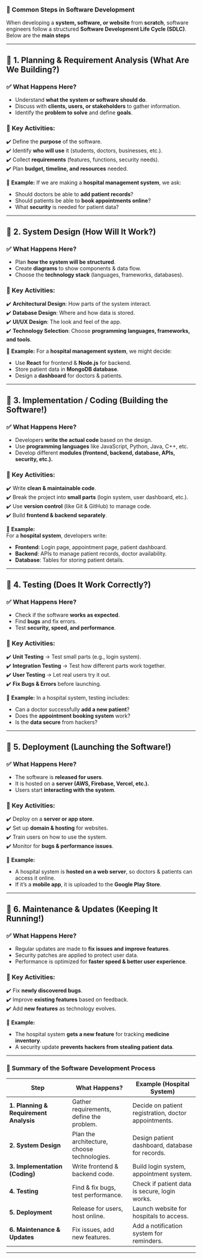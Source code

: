 ### **📌 Common Steps in Software Development**  
When developing a **system, software, or website** from **scratch**, software engineers follow a structured **Software Development Life Cycle (SDLC)**. Below are the **main steps**


---

## **🔷 1. Planning & Requirement Analysis (What Are We Building?)**  
### **✅ What Happens Here?**  
- Understand **what the system or software should do**.  
- Discuss with **clients, users, or stakeholders** to gather information.  
- Identify the **problem to solve** and define **goals**.  

### **📌 Key Activities:**  
✔️ Define the **purpose** of the software.  
✔️ Identify **who will use** it (students, doctors, businesses, etc.).  
✔️ Collect **requirements** (features, functions, security needs).  
✔️ Plan **budget, timeline, and resources** needed.  

🔎 **Example:** If we are making a **hospital management system**, we ask:  
- Should doctors be able to **add patient records**?  
- Should patients be able to **book appointments online**?  
- What **security** is needed for patient data?  

---

## **🔷 2. System Design (How Will It Work?)**  
### **✅ What Happens Here?**  
- Plan **how the system will be structured**.  
- Create **diagrams** to show components & data flow.  
- Choose the **technology stack** (languages, frameworks, databases).  

### **📌 Key Activities:**  
✔️ **Architectural Design**: How parts of the system interact.  
✔️ **Database Design**: Where and how data is stored.  
✔️ **UI/UX Design**: The look and feel of the app.  
✔️ **Technology Selection**: Choose **programming languages, frameworks, and tools**.  

🔎 **Example:** For a **hospital management system**, we might decide:  
- Use **React** for frontend & **Node.js** for backend.  
- Store patient data in **MongoDB database**.  
- Design a **dashboard** for doctors & patients.  

---

## **🔷 3. Implementation / Coding (Building the Software!)**  
### **✅ What Happens Here?**  
- Developers **write the actual code** based on the design.  
- Use **programming languages** like JavaScript, Python, Java, C++, etc.  
- Develop different **modules (frontend, backend, database, APIs, security, etc.).**  

### **📌 Key Activities:**  
✔️ Write **clean & maintainable code**.  
✔️ Break the project into **small parts** (login system, user dashboard, etc.).  
✔️ Use **version control** (like Git & GitHub) to manage code.  
✔️ Build **frontend & backend separately**.  

🔎 **Example:**  
For a **hospital system**, developers write:  
- **Frontend**: Login page, appointment page, patient dashboard.  
- **Backend**: APIs to manage patient records, doctor availability.  
- **Database**: Tables for storing patient details.  

---

## **🔷 4. Testing (Does It Work Correctly?)**  
### **✅ What Happens Here?**  
- Check if the software **works as expected**.  
- Find **bugs** and fix errors.  
- Test **security, speed, and performance**.  

### **📌 Key Activities:**  
✔️ **Unit Testing** → Test small parts (e.g., login system).  
✔️ **Integration Testing** → Test how different parts work together.  
✔️ **User Testing** → Let real users try it out.  
✔️ **Fix Bugs & Errors** before launching.  

🔎 **Example:** In a hospital system, testing includes:  
- Can a doctor successfully **add a new patient**?  
- Does the **appointment booking system** work?  
- Is the **data secure** from hackers?  

---

## **🔷 5. Deployment (Launching the Software!)**  
### **✅ What Happens Here?**  
- The software is **released for users**.  
- It is hosted on a **server (AWS, Firebase, Vercel, etc.).**  
- Users start **interacting with the system**.  

### **📌 Key Activities:**  
✔️ Deploy on a **server or app store**.  
✔️ Set up **domain & hosting** for websites.  
✔️ Train users on how to use the system.  
✔️ Monitor for **bugs & performance issues**.  

🔎 **Example:**  
- A hospital system is **hosted on a web server**, so doctors & patients can access it online.  
- If it’s a **mobile app**, it is uploaded to the **Google Play Store**.  

---

## **🔷 6. Maintenance & Updates (Keeping It Running!)**  
### **✅ What Happens Here?**  
- Regular updates are made to **fix issues and improve features**.  
- Security patches are applied to protect user data.  
- Performance is optimized for **faster speed & better user experience**.  

### **📌 Key Activities:**  
✔️ Fix **newly discovered bugs**.  
✔️ Improve **existing features** based on feedback.  
✔️ Add **new features** as technology evolves.  

🔎 **Example:**  
- The hospital system **gets a new feature** for tracking **medicine inventory**.  
- A security update **prevents hackers from stealing patient data**.  

---

### **📌 Summary of the Software Development Process**  

| **Step** | **What Happens?** | **Example (Hospital System)** |
|----------|------------------|------------------------------|
| **1. Planning & Requirement Analysis** | Gather requirements, define the problem. | Decide on patient registration, doctor appointments. |
| **2. System Design** | Plan the architecture, choose technologies. | Design patient dashboard, database for records. |
| **3. Implementation (Coding)** | Write frontend & backend code. | Build login system, appointment system. |
| **4. Testing** | Find & fix bugs, test performance. | Check if patient data is secure, login works. |
| **5. Deployment** | Release for users, host online. | Launch website for hospitals to access. |
| **6. Maintenance & Updates** | Fix issues, add new features. | Add a notification system for reminders. |

---

